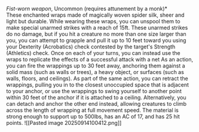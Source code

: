 *Fist-worn weapon*, Uncommon (requires attunement by a monk)*  
These enchanted wraps made of magically woven spider silk, sheer and light but durable. While wearing these wraps, you can unspool them to make special unarmed strikes with a reach of 15ft.
These unarmed strikes do no damage, but if you hit a creature no more than one size larger than you, you can attempt to grapple and pull it up to 10 feet toward you using your Dexterity (Acrobatics) check contested by the target's Strength (Athletics) check. Once on each of your turns, you can instead use the wraps to replicate the effects of a successful attack with a net 
As an action, you can fire the wrappings up to 30 feet away, anchoring them against a solid mass (such as walls or trees), a heavy object, or surfaces (such as walls, floors, and ceilings). As part of the same action, you can retract the wrappings, pulling you in to the closest unoccupied space that is adjacent to your anchor, or use the wrappings to swing yourself to another point within 30 feet of the anchor if it is attached to a ceiling. Alternatively, you can detach and anchor the other end instead, allowing creatures to climb across the length of wrapping at full movement speed.
The material is strong enough to support up to 500lbs, has an AC of 17, and has 25 hit points.
![[Pasted image 20250914100412.png]]